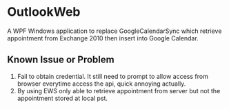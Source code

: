 OutlookWeb
==========
A WPF Windows application to replace GoogleCalendarSync which retrieve appointment from Exchange 2010 then insert into Google Calendar.

Known Issue or Problem
----------------------
1. Fail to obtain credential. It still need to prompt to allow access from browser everytime access the api, quick annoying actually.
2. By using EWS only able to retrieve appointment from server but not the appointment stored at local pst.
